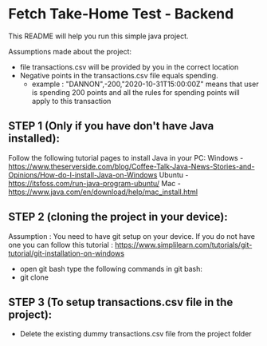 # Fetch Take-Home Test - Backend

This README will help you run this simple java project.

Assumptions made about the project:
- file transactions.csv will be provided by you in the correct location
- Negative points in the transactions.csv file equals spending.
  - example : "DANNON",-200,"2020-10-31T15:00:00Z" means that user is spending 200 points and all the rules for spending points will apply to this transaction



## STEP 1 (Only if you have don't have Java installed):
Follow the following tutorial pages to install Java in your PC:
Windows - https://www.theserverside.com/blog/Coffee-Talk-Java-News-Stories-and-Opinions/How-do-I-install-Java-on-Windows
Ubuntu - https://itsfoss.com/run-java-program-ubuntu/
Mac - https://www.java.com/en/download/help/mac_install.html

## STEP 2 (cloning the project in your device):
Assumption : You need to have git setup on your device. If you do not have one you can follow this tutorial : https://www.simplilearn.com/tutorials/git-tutorial/git-installation-on-windows
- open git bash
type the following commands in git bash:
- git clone 



## STEP 3 (To setup transactions.csv file in the project):
- Delete the existing dummy transactions.csv file from the project folder



